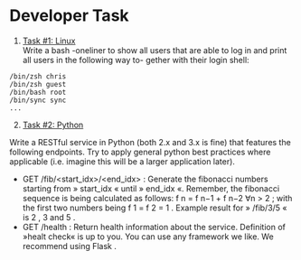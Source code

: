 # Developer Task

1. [Task #1: Linux](./bash_task)<br>
Write a bash -oneliner to show all users that are able to log in and print all users in the following way to-
gether with their login shell:

```
/bin/zsh chris
/bin/zsh guest
/bin/bash root
/bin/sync sync
...
```

2. [Task #2: Python](./rest_api)<br>

Write a RESTful service in Python (both 2.x and 3.x is fine) that features the following endpoints. Try to
apply general python best practices where applicable (i.e. imagine this will be a larger application later).
- GET /fib/<start_idx>/<end_idx> : Generate the fibonacci numbers starting from » start_idx «
until » end_idx «. Remember, the fibonacci sequence is being calculated as follows: f n =
f n−1 + f n−2 ∀n > 2 ; with the first two numbers being f 1 = f 2 = 1 . Example result for
» /fib/3/5 « is 2 , 3 and 5 .
- GET /health : Return health information about the service. Definition of »healt check« is up to you.
You can use any framework we like. We recommend using Flask .